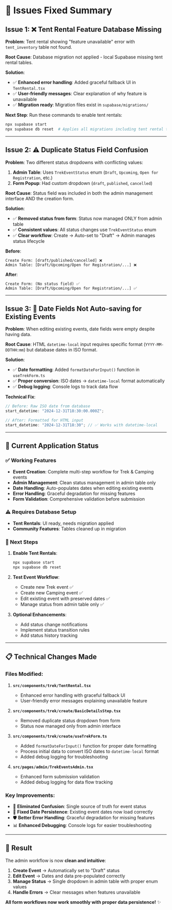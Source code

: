 # 🔧 Issues Fixed Summary

## **Issue 1: ❌ Tent Rental Feature Database Missing**

**Problem**: Tent rental showing "feature unavailable" error with `tent_inventory` table not found.

**Root Cause**: Database migration not applied - local Supabase missing tent rental tables.

**Solution**:

- ✅ **Enhanced error handling**: Added graceful fallback UI in `TentRental.tsx`
- ✅ **User-friendly messages**: Clear explanation of why feature is unavailable
- ✅ **Migration ready**: Migration files exist in `supabase/migrations/`

**Next Step**: Run these commands to enable tent rentals:

```bash
npx supabase start
npx supabase db reset  # Applies all migrations including tent rental tables
```

---

## **Issue 2: ⚠️ Duplicate Status Field Confusion**

**Problem**: Two different status dropdowns with conflicting values:

1. **Admin Table**: Uses `TrekEventStatus` enum (`Draft`, `Upcoming`, `Open for Registration`, etc.)
2. **Form Popup**: Had custom dropdown (`draft`, `published`, `cancelled`)

**Root Cause**: Status field was included in both the admin management interface AND the creation form.

**Solution**:

- ✅ **Removed status from form**: Status now managed ONLY from admin table
- ✅ **Consistent values**: All status changes use `TrekEventStatus` enum
- ✅ **Clear workflow**: Create → Auto-set to "Draft" → Admin manages status lifecycle

**Before**:

```
Create Form: [draft/published/cancelled] ❌
Admin Table: [Draft/Upcoming/Open for Registration/...] ❌
```

**After**:

```
Create Form: (No status field) ✅
Admin Table: [Draft/Upcoming/Open for Registration/...] ✅
```

---

## **Issue 3: 📅 Date Fields Not Auto-saving for Existing Events**

**Problem**: When editing existing events, date fields were empty despite having data.

**Root Cause**: HTML `datetime-local` input requires specific format (`YYYY-MM-DDTHH:mm`) but database dates in ISO format.

**Solution**:

- ✅ **Date formatting**: Added `formatDateForInput()` function in `useTrekForm.ts`
- ✅ **Proper conversion**: ISO dates → `datetime-local` format automatically
- ✅ **Debug logging**: Console logs to track data flow

**Technical Fix**:

```typescript
// Before: Raw ISO date from database
start_datetime: "2024-12-31T18:30:00.000Z";

// After: Formatted for HTML input
start_datetime: "2024-12-31T18:30"; // ✅ Works with datetime-local
```

---

## **🎯 Current Application Status**

### **✅ Working Features**

- **Event Creation**: Complete multi-step workflow for Trek & Camping events
- **Admin Management**: Clean status management in admin table only
- **Date Handling**: Auto-populates dates when editing existing events
- **Error Handling**: Graceful degradation for missing features
- **Form Validation**: Comprehensive validation before submission

### **⚠️ Requires Database Setup**

- **Tent Rentals**: UI ready, needs migration applied
- **Community Features**: Tables cleaned up in migration

### **🚀 Next Steps**

1. **Enable Tent Rentals**:

   ```bash
   npx supabase start
   npx supabase db reset
   ```

2. **Test Event Workflow**:
   - Create new Trek event ✅
   - Create new Camping event ✅
   - Edit existing event with preserved dates ✅
   - Manage status from admin table only ✅

3. **Optional Enhancements**:
   - Add status change notifications
   - Implement status transition rules
   - Add status history tracking

---

## **📋 Technical Changes Made**

### **Files Modified**:

1. **`src/components/trek/TentRental.tsx`**
   - Enhanced error handling with graceful fallback UI
   - User-friendly error messages explaining unavailable feature

2. **`src/components/trek/create/BasicDetailsStep.tsx`**
   - Removed duplicate status dropdown from form
   - Status now managed only from admin interface

3. **`src/components/trek/create/useTrekForm.ts`**
   - Added `formatDateForInput()` function for proper date formatting
   - Process initial data to convert ISO dates to `datetime-local` format
   - Added debug logging for troubleshooting

4. **`src/pages/admin/TrekEventsAdmin.tsx`**
   - Enhanced form submission validation
   - Added debug logging for data flow tracking

### **Key Improvements**:

- 🧹 **Eliminated Confusion**: Single source of truth for event status
- 📅 **Fixed Date Persistence**: Existing event dates now load correctly
- 🛡️ **Better Error Handling**: Graceful degradation for missing features
- 📊 **Enhanced Debugging**: Console logs for easier troubleshooting

---

## **🎉 Result**

The admin workflow is now **clean and intuitive**:

1. **Create Event** → Automatically set to "Draft" status
2. **Edit Event** → Dates and data pre-populated correctly
3. **Manage Status** → Single dropdown in admin table with proper enum values
4. **Handle Errors** → Clear messages when features unavailable

**All form workflows now work smoothly with proper data persistence!** ✨
